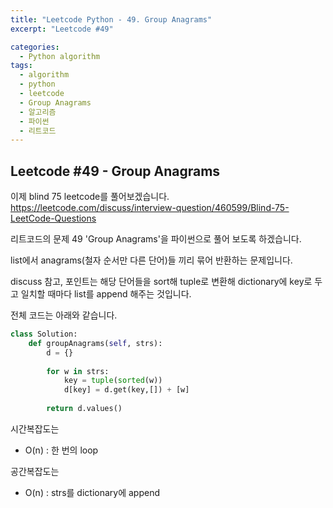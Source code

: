 ```yaml
---
title: "Leetcode Python - 49. Group Anagrams"
excerpt: "Leetcode #49"

categories:
  - Python algorithm
tags:
  - algorithm
  - python
  - leetcode
  - Group Anagrams
  - 알고리즘
  - 파이썬
  - 리트코드
---
```


## Leetcode #49 - Group Anagrams

이제 blind 75 leetcode를 풀어보겠습니다.
https://leetcode.com/discuss/interview-question/460599/Blind-75-LeetCode-Questions

리트코드의 문제 49 'Group Anagrams'을 파이썬으로 풀어 보도록 하겠습니다. 

list에서 anagrams(철자 순서만 다른 단어)들 끼리 묶어 반환하는 문제입니다.

discuss 참고,
포인트는 해당 단어들을 sort해 tuple로 변환해 dictionary에 key로 두고 일치할 때마다 list를 append 해주는 것입니다.


전체 코드는 아래와 같습니다.
```python
class Solution:
    def groupAnagrams(self, strs):
        d = {}
        
        for w in strs:
            key = tuple(sorted(w))
            d[key] = d.get(key,[]) + [w]
            
        return d.values()
```

시간복잡도는 
* O(n) : 한 번의 loop

공간복잡도는 
* O(n) : strs를 dictionary에 append

